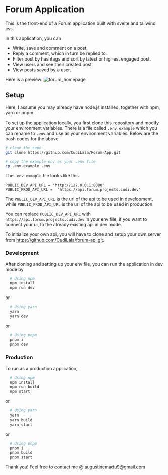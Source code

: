 # Forum Application

This is the front-end of a Forum application built with svelte and tailwind css.

In this application, you can 
- Write, save and comment on a post.
- Reply a comment, which in turn be replied to.
- Filter post by hashtags and sort by latest or highest engaged post.
- View users and see their created post.
- View posts saved by a user.

Here is a preview:
![forum_homepage](https://github.com/CudiLala/Forum-App/assets/88282186/c73b9345-ef06-4831-88d0-74603bfcb0fc)

## Setup
Here, I assume you may already have node.js installed, together with npm, yarn or pnpm.

To set up the application locally, you first clone this repository and modify your environment variables.
There is a file called `.env.example` which you can rename to `.env` and use as your environment variables. 
Below are the bash codes for the above 

``` bash
# clone the repo
git clone https://github.com/CudiLala/Forum-App.git

# copy the example env as your .env file
cp .env.example .env
```

The `.env.exmaple` file looks like this

```env
PUBLIC_DEV_API_URL = 'http://127.0.0.1:8080'
PUBLIC_PROD_API_URL =  'https://api.forum.projects.cudi.dev'
```

The `PUBLIC_DEV_API_URL` is the url of the api to be used in development, while `PUBLIC_PROD_API_URL` is the url of the api to be used in production.

You can replace `PUBLIC_DEV_API_URL` with `https://api.forum.projects.cudi.dev` in your env file, if you want to connect your ui, to the already existing api in dev mode.

To initialize your own api, you will have to clone and setup your own server from https://github.com/CudiLala/forum-api.git.

### Development
After cloning and setting up your env file, you can run the application in dev mode by
```bash
  # Using npm
  npm install
  npm run dev
```
or 
```bash
  # Using yarn
  yarn
  yarn dev
```
or 
```bash
  # Using pnpm
  pnpm i
  pnpm dev
```

### Production
To run as a production application,

```bash
  # Using npm
  npm install
  npm run build
  npm start
```
or 
```bash
  # Using yarn
  yarn
  yarn build
  yarn start
```
or 
```bash
  # Using pnpm
  pnpm i
  pnpm build
  pnpm start
```

Thank you! Feel free to contact me @ augustinemadu9@gmail.com
